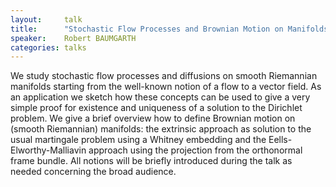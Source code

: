 ```yaml
---
layout:     talk
title:      "Stochastic Flow Processes and Brownian Motion on Manifolds"
speaker:    Robert BAUMGARTH
categories: talks
---
```

We study stochastic flow processes and diffusions on smooth Riemannian manifolds starting from the well-known notion of a flow to a vector field. As an application we sketch how these concepts can be used to give a very simple proof for existence and uniqueness of a solution to the Dirichlet problem. We give a brief overview how to define Brownian motion on (smooth Riemannian) manifolds: the extrinsic approach as solution to the usual martingale problem using a Whitney embedding and the Eells-Elworthy-Malliavin approach using the projection from the orthonormal frame bundle. All notions will be briefly introduced during the talk as needed concerning the broad audience.

